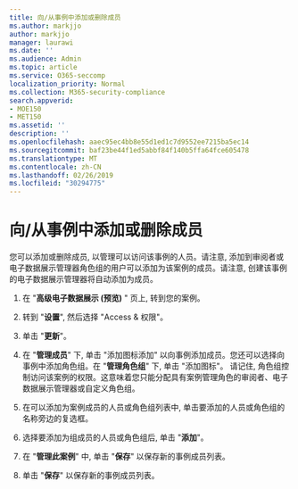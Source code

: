 ```yaml
---
title: 向/从事例中添加或删除成员
ms.author: markjjo
author: markjjo
manager: laurawi
ms.date: ''
ms.audience: Admin
ms.topic: article
ms.service: O365-seccomp
localization_priority: Normal
ms.collection: M365-security-compliance
search.appverid:
- MOE150
- MET150
ms.assetid: ''
description: ''
ms.openlocfilehash: aaec95ec4bb8e55d1ed1c7d9552ee7215ba5ec14
ms.sourcegitcommit: baf23be44f1ed5abbf84f140b5ffa64fce605478
ms.translationtype: MT
ms.contentlocale: zh-CN
ms.lasthandoff: 02/26/2019
ms.locfileid: "30294775"
---
```

# <a name="add-or-remove-members-from-a-case"></a>向/从事例中添加或删除成员

您可以添加或删除成员, 以管理可以访问该事例的人员。请注意, 添加到审阅者或电子数据展示管理器角色组的用户可以添加为该案例的成员。请注意, 创建该事例的电子数据展示管理器将自动添加为成员。

1. 在 "**高级电子数据展示 (预览)** " 页上, 转到您的案例。

2. 转到 "**设置**", 然后选择 "Access & 权限"。
 
3. 单击 "**更新**"。
 
4. 在 "**管理成员**" 下, 单击 "添加图标添加" 以向事例添加成员。您还可以选择向事例中添加角色组。在 "**管理角色组**" 下, 单击 "添加图标"。 请记住, 角色组控制访问该案例的权限。这意味着您只能分配具有案例管理角色的审阅者、电子数据展示管理器或自定义角色组。
 
5. 在可以添加为案例成员的人员或角色组列表中, 单击要添加的人员或角色组的名称旁边的复选框。

6. 选择要添加为组成员的人员或角色组后, 单击 "**添加**"。

7. 在 "**管理此案例**" 中, 单击 "**保存**" 以保存新的事例成员列表。

8. 单击 "**保存**" 以保存新的事例成员列表。
